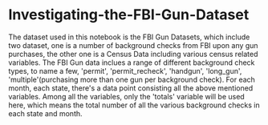 # Investigating-the-FBI-Gun-Dataset
The dataset used in this notebook is the FBI Gun Datasets, which include two dataset, one is a number of background checks from FBI upon any gun purchases, the other one is a Census Data including various census related variables.  The FBI Gun data inclues a range of different background check types, to name a few, 'permit', 'permit_recheck', 'handgun', 'long_gun', 'multiple'(purchasing more than one gun per background check). For each month, each state, there's a data point consisting all the above mentioned variables. Among all the variables, only the 'totals' variable will be used here, which means the total number of all the various background checks in each state and month.
